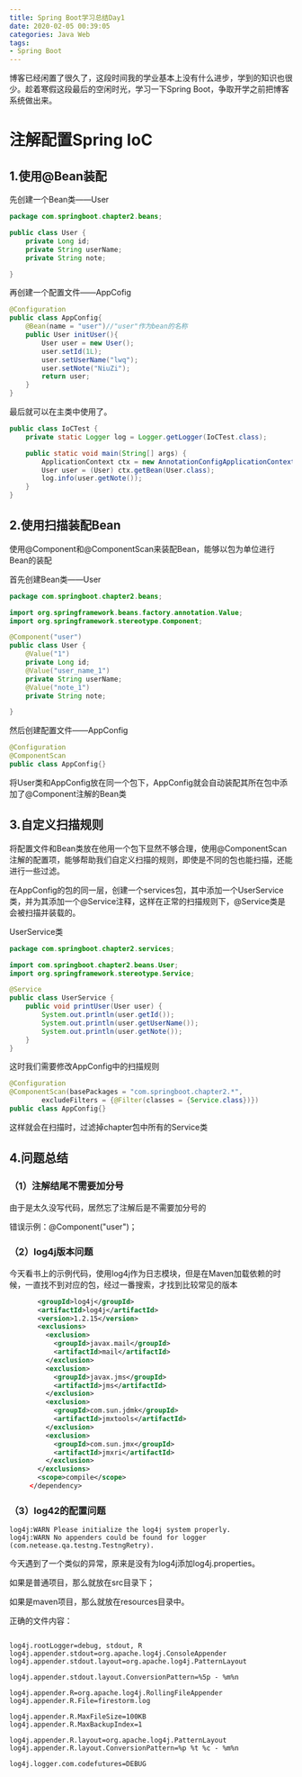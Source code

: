 ```yaml
---
title: Spring Boot学习总结Day1
date: 2020-02-05 00:39:05
categories: Java Web
tags:
- Spring Boot
---
```


博客已经闲置了很久了，这段时间我的学业基本上没有什么进步，学到的知识也很少。趁着寒假这段最后的空闲时光，学习一下Spring Boot，争取开学之前把博客系统做出来。

# 注解配置Spring IoC

## 1.使用@Bean装配

先创建一个Bean类——User

```java
package com.springboot.chapter2.beans;

public class User {
    private Long id;
    private String userName;
    private String note;

}
```

再创建一个配置文件——AppCofig

```java
@Configuration
public class AppConfig{
    @Bean(name = "user")//"user"作为bean的名称
    public User initUser(){
        User user = new User();
        user.setId(1L);
        user.setUserName("lwq");
        user.setNote("NiuZi");
        return user;
    }
}
```

最后就可以在主类中使用了。

```java
public class IoCTest {
    private static Logger log = Logger.getLogger(IoCTest.class);

    public static void main(String[] args) {
        ApplicationContext ctx = new AnnotationConfigApplicationContext(AppConfig.class);
        User user = (User) ctx.getBean(User.class);
        log.info(user.getNote());
    }
}
```

## 2.使用扫描装配Bean

使用@Component和@ComponentScan来装配Bean，能够以包为单位进行Bean的装配

首先创建Bean类——User

```java
package com.springboot.chapter2.beans;

import org.springframework.beans.factory.annotation.Value;
import org.springframework.stereotype.Component;

@Component("user")
public class User {
    @Value("1")
    private Long id;
    @Value("user_name_1")
    private String userName;
    @Value("note_1")
    private String note;

}
```

然后创建配置文件——AppConfig

```java
@Configuration
@ComponentScan
public class AppConfig{}
```

将User类和AppConfig放在同一个包下，AppConfig就会自动装配其所在包中添加了@Component注解的Bean类

## 3.自定义扫描规则

将配置文件和Bean类放在他用一个包下显然不够合理，使用@ComponentScan注解的配置项，能够帮助我们自定义扫描的规则，即使是不同的包也能扫描，还能进行一些过滤。

在AppConfig的包的同一层，创建一个services包，其中添加一个UserService类，并为其添加一个@Service注释，这样在正常的扫描规则下，@Service类是会被扫描并装载的。

UserService类

```java
package com.springboot.chapter2.services;

import com.springboot.chapter2.beans.User;
import org.springframework.stereotype.Service;

@Service
public class UserService {
    public void printUser(User user) {
        System.out.println(user.getId());
        System.out.println(user.getUserName());
        System.out.println(user.getNote());
    }
}
```

这时我们需要修改AppConfig中的扫描规则

```java
@Configuration
@ComponentScan(basePackages = "com.springboot.chapter2.*",
        excludeFilters = {@Filter(classes = {Service.class})})
public class AppConfig{}
```

这样就会在扫描时，过滤掉chapter包中所有的Service类

## 4.问题总结

### （1）注解结尾不需要加分号

由于是太久没写代码，居然忘了注解后是不需要加分号的

错误示例：@Component("user")；

### （2）log4j版本问题

今天看书上的示例代码，使用log4j作为日志模块，但是在Maven加载依赖的时候，一直找不到对应的包，经过一番搜索，才找到比较常见的版本

````xml
       <groupId>log4j</groupId>  
       <artifactId>log4j</artifactId>  
       <version>1.2.15</version>  
       <exclusions>  
         <exclusion>  
           <groupId>javax.mail</groupId>  
           <artifactId>mail</artifactId>  
         </exclusion>  
         <exclusion>  
           <groupId>javax.jms</groupId>  
           <artifactId>jms</artifactId>  
         </exclusion>  
         <exclusion>  
           <groupId>com.sun.jdmk</groupId>  
           <artifactId>jmxtools</artifactId>  
         </exclusion>  
         <exclusion>  
           <groupId>com.sun.jmx</groupId>  
           <artifactId>jmxri</artifactId>  
         </exclusion>  
       </exclusions>  
       <scope>compile</scope>  
     </dependency> 
````

### （3）log42的配置问题

````
log4j:WARN Please initialize the log4j system properly.
log4j:WARN No appenders could be found for logger (com.netease.qa.testng.TestngRetry).
````

今天遇到了一个类似的异常，原来是没有为log4j添加log4j.properties。

如果是普通项目，那么就放在src目录下；

如果是maven项目，那么就放在resources目录中。

正确的文件内容：

````

log4j.rootLogger=debug, stdout, R
log4j.appender.stdout=org.apache.log4j.ConsoleAppender
log4j.appender.stdout.layout=org.apache.log4j.PatternLayout

log4j.appender.stdout.layout.ConversionPattern=%5p - %m%n

log4j.appender.R=org.apache.log4j.RollingFileAppender
log4j.appender.R.File=firestorm.log

log4j.appender.R.MaxFileSize=100KB
log4j.appender.R.MaxBackupIndex=1

log4j.appender.R.layout=org.apache.log4j.PatternLayout
log4j.appender.R.layout.ConversionPattern=%p %t %c - %m%n

log4j.logger.com.codefutures=DEBUG
````

